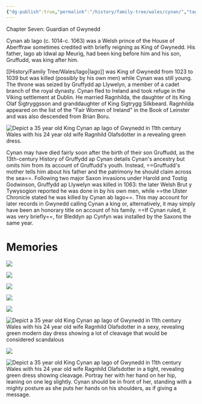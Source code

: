 ```yaml
---
{"dg-publish":true,"permalink":"/history/family-tree/wales/cynan/","tags":["timeline","gwynedd"]}
---
```


<span
	  class='ob-timelines' 
	  data-img = 'https://i.imgur.com/fSrXUsO.jpeg'>
	  Chapter Seven: Guardian of Gwynedd 
</span>

Cynan ab Iago (c. 1014-c. 1063) was a Welsh prince of the House of Aberffraw sometimes credited with briefly reigning as King of Gwynedd. His father, Iago ab Idwal ap Meurig, had been king before him and his son, Gruffudd, was king after him.

[[History/Family Tree/Wales/Iago\|Iago]] was King of Gwynedd from 1023 to 1039 but was killed (possibly by his own men) while Cynan was still young. The throne was seized by Gruffydd ap Llywelyn, a member of a cadet branch of the royal dynasty. Cynan fled to Ireland and took refuge in the Viking settlement at Dublin. He married Ragnhilda, the daughter of its King Olaf Sigtryggsson and granddaughter of King Sigtrygg Silkbeard. Ragnhilda appeared on the list of the "Fair Women of Ireland" in the Book of Leinster and was also descended from Brian Boru.

![Depict a 35 year old King Cynan ap Iago of Gwynedd in 11th century Wales with his 24 year old wife Ragnhild Olafsdotter in a revealing green dress.](https://i.imgur.com/fSrXUsO.jpeg)

Cynan may have died fairly soon after the birth of their son Gruffudd, as the 13th-century History of Gruffydd ap Cynan details Cynan's ancestry but omits him from its account of Gruffudd's youth. Instead, ==Gruffudd's mother tells him about his father and the patrimony he should claim across the sea==. Following two major Saxon invasions under Harold and Tostig Godwinson, Gruffydd ap Llywelyn was killed in 1063: the later Welsh Brut y Tywysogion reported he was done in by his own men, while ==the Ulster Chronicle stated he was killed by Cynan ab Iago==. This may account for later records in Gwynedd calling Cynan a king or, alternatively, it may simply have been an honorary title on account of his family. ==If Cynan ruled, it was very briefly==, for Bleddyn ap Cynfyn was installed by the Saxons the same year.

# Memories

![](https://i.imgur.com/s0SQPRG.jpeg)

![](https://i.imgur.com/Ep6930n.jpeg)

![](https://i.imgur.com/8kpboLa.jpeg)

![](https://i.imgur.com/682USCx.jpeg)

![](https://i.imgur.com/yeWDjnu.jpeg)

![Depict a 35 year old King Cynan ap Iago of Gwynedd in 11th century Wales with his 24 year old wife Ragnhild Olafsdotter in a sexy, revealing green modern day dress showing a lot of cleavage that would be considered scandalous](https://i.imgur.com/F8c3zWv.jpeg)


![](https://i.imgur.com/L3G75kf.jpeg)


![Depict a 35 year old King Cynan ap Iago of Gwynedd in 11th century Wales with his 24 year old wife Ragnhild Olafsdotter in a tight, revealing green dress showing cleavage. Portray her with her hand on her hip, leaning on one leg slightly. Cynan should be in front of her, standing with a mighty posture as she puts her hands on his shoulders, as if giving a message.](https://i.imgur.com/mVvuY4H.png)



[](https://i.imgur.com/hyP8rKz.jpeg)
[](https://i.imgur.com/BInJkSR.jpeg)
[](https://i.imgur.com/TKUsF0N.jpeg)
[](https://i.imgur.com/cC9OGG7.jpeg)